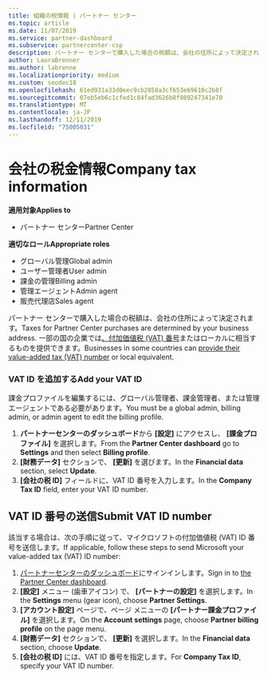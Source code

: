 ```yaml
---
title: 組織の税情報 | パートナー センター
ms.topic: article
ms.date: 11/07/2019
ms.service: partner-dashboard
ms.subservice: partnercenter-csp
description: パートナー センターで購入した場合の税額は、会社の住所によって決定されます。 一部の国では、企業が VAT 番号またはそれに相当するものをシステムに入力できます。
author: LauraBrenner
ms.author: labrenne
ms.localizationpriority: medium
ms.custom: seodec18
ms.openlocfilehash: 61ed931a33d0eec9cb2858a3cf653e69610c2b8f
ms.sourcegitcommit: 07eb5eb6c1cfed1c84fad3626b8f989247341e70
ms.translationtype: MT
ms.contentlocale: ja-JP
ms.lasthandoff: 12/11/2019
ms.locfileid: "75005031"
---
```

# <a name="company-tax-information"></a><span data-ttu-id="69401-104">会社の税金情報</span><span class="sxs-lookup"><span data-stu-id="69401-104">Company tax information</span></span>

<span data-ttu-id="69401-105">**適用対象**</span><span class="sxs-lookup"><span data-stu-id="69401-105">**Applies to**</span></span>

- <span data-ttu-id="69401-106">パートナー センター</span><span class="sxs-lookup"><span data-stu-id="69401-106">Partner Center</span></span>

<span data-ttu-id="69401-107">**適切なロール**</span><span class="sxs-lookup"><span data-stu-id="69401-107">**Appropriate roles**</span></span>
-   <span data-ttu-id="69401-108">グローバル管理</span><span class="sxs-lookup"><span data-stu-id="69401-108">Global admin</span></span>
-   <span data-ttu-id="69401-109">ユーザー管理者</span><span class="sxs-lookup"><span data-stu-id="69401-109">User admin</span></span>
-   <span data-ttu-id="69401-110">課金の管理</span><span class="sxs-lookup"><span data-stu-id="69401-110">Billing admin</span></span>
-   <span data-ttu-id="69401-111">管理エージェント</span><span class="sxs-lookup"><span data-stu-id="69401-111">Admin agent</span></span>
-   <span data-ttu-id="69401-112">販売代理店</span><span class="sxs-lookup"><span data-stu-id="69401-112">Sales agent</span></span>

<span data-ttu-id="69401-113">パートナー センターで購入した場合の税額は、会社の住所によって決定されます。</span><span class="sxs-lookup"><span data-stu-id="69401-113">Taxes for Partner Center purchases are determined by your business address.</span></span> <span data-ttu-id="69401-114">一部の国の企業では[、付加価値税 (VAT) 番号](#submit-vat-id-number)またはローカルに相当するものを提供できます。</span><span class="sxs-lookup"><span data-stu-id="69401-114">Businesses in some countries can [provide their value-added tax (VAT) number](#submit-vat-id-number) or local equivalent.</span></span>

### <a name="add-your-vat-id"></a><span data-ttu-id="69401-115">VAT ID を追加する</span><span class="sxs-lookup"><span data-stu-id="69401-115">Add your VAT ID</span></span>

<span data-ttu-id="69401-116">課金プロファイルを編集するには、グローバル管理者、課金管理者、または管理エージェントである必要があります。</span><span class="sxs-lookup"><span data-stu-id="69401-116">You must be a global admin, billing admin, or admin agent to  edit the billing profile.</span></span>

1.  <span data-ttu-id="69401-117">**パートナーセンターのダッシュボード**から **[設定]** にアクセスし、 **[課金プロファイル]** を選択します。</span><span class="sxs-lookup"><span data-stu-id="69401-117">From the **Partner Center dashboard** go to  **Settings** and then select **Billing profile**.</span></span>
2.  <span data-ttu-id="69401-118">**[財務データ]** セクションで、 **[更新]** を選びます。</span><span class="sxs-lookup"><span data-stu-id="69401-118">In the **Financial data** section, select **Update**.</span></span>
3.  <span data-ttu-id="69401-119">**[会社の税 ID]** フィールドに、VAT ID 番号を入力します。</span><span class="sxs-lookup"><span data-stu-id="69401-119">In the **Company Tax ID** field, enter your VAT ID number.</span></span>

## <a name="submit-vat-id-number"></a><span data-ttu-id="69401-120">VAT ID 番号の送信</span><span class="sxs-lookup"><span data-stu-id="69401-120">Submit VAT ID number</span></span>

<span data-ttu-id="69401-121">該当する場合は、次の手順に従って、マイクロソフトの付加価値税 (VAT) ID 番号を送信します。</span><span class="sxs-lookup"><span data-stu-id="69401-121">If applicable, follow these steps to send Microsoft your value-added tax (VAT) ID number:</span></span>

1. <span data-ttu-id="69401-122">[パートナーセンターのダッシュボード](https://partner.microsoft.com/dashboard/)にサインインします。</span><span class="sxs-lookup"><span data-stu-id="69401-122">Sign in to [the Partner Center dashboard](https://partner.microsoft.com/dashboard/).</span></span>
2. <span data-ttu-id="69401-123">**[設定]** メニュー (歯車アイコン) で、 **[パートナーの設定]** を選択します。</span><span class="sxs-lookup"><span data-stu-id="69401-123">In the **Settings** menu (gear icon), choose **Partner Settings**.</span></span>
3. <span data-ttu-id="69401-124">**[アカウント設定]** ページで、ページ メニューの **[パートナー課金プロファイル]** を選択します。</span><span class="sxs-lookup"><span data-stu-id="69401-124">On the **Account settings** page, choose **Partner billing profile** on the page menu.</span></span>
4. <span data-ttu-id="69401-125">**[財務データ]** セクションで、 **[更新]** を選択します。</span><span class="sxs-lookup"><span data-stu-id="69401-125">In the **Financial data** section, choose **Update**.</span></span>
5. <span data-ttu-id="69401-126">**[会社の税 ID]** には、VAT ID 番号を指定します。</span><span class="sxs-lookup"><span data-stu-id="69401-126">For **Company Tax ID**, specify your VAT ID number.</span></span>

